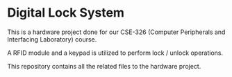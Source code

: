 # Digital Lock System
This is a hardware project done for our CSE-326 (Computer Peripherals and Interfacing Laboratory) course. 

A RFID module and a keypad is utilized to perform lock / unlock operations.

This repository contains all the related files to the hardware project.
